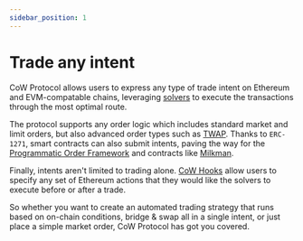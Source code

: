 ```yaml
---
sidebar_position: 1
---
```


# Trade any intent

CoW Protocol allows users to express any type of trade intent on Ethereum and EVM-compatable chains, leveraging [solvers](../introduction/solvers) to execute the transactions through the most optimal route.

The protocol supports any order logic which includes standard market and limit orders, but also advanced order types such as [TWAP](../order-types/twap-orders). Thanks to `ERC-1271`, smart contracts can also submit intents, paving the way for the [Programmatic Order Framework](../order-types/programmatic-orders) and contracts like [Milkman](../order-types/milkman-orders). 

Finally, intents aren't limited to trading alone. [CoW Hooks](../order-types/cow-hooks) allow users to specify any set of Ethereum actions that they would like the solvers to execute before or after a trade. 

So whether you want to create an automated trading strategy that runs based on on-chain conditions, bridge & swap all in a single intent, or just place a simple market order, CoW Protocol has got you covered.
